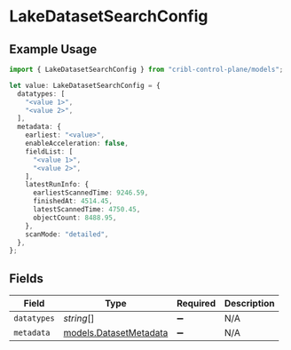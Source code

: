 # LakeDatasetSearchConfig

## Example Usage

```typescript
import { LakeDatasetSearchConfig } from "cribl-control-plane/models";

let value: LakeDatasetSearchConfig = {
  datatypes: [
    "<value 1>",
    "<value 2>",
  ],
  metadata: {
    earliest: "<value>",
    enableAcceleration: false,
    fieldList: [
      "<value 1>",
      "<value 2>",
    ],
    latestRunInfo: {
      earliestScannedTime: 9246.59,
      finishedAt: 4514.45,
      latestScannedTime: 4750.45,
      objectCount: 8488.95,
    },
    scanMode: "detailed",
  },
};
```

## Fields

| Field                                                  | Type                                                   | Required                                               | Description                                            |
| ------------------------------------------------------ | ------------------------------------------------------ | ------------------------------------------------------ | ------------------------------------------------------ |
| `datatypes`                                            | *string*[]                                             | :heavy_minus_sign:                                     | N/A                                                    |
| `metadata`                                             | [models.DatasetMetadata](../models/datasetmetadata.md) | :heavy_minus_sign:                                     | N/A                                                    |